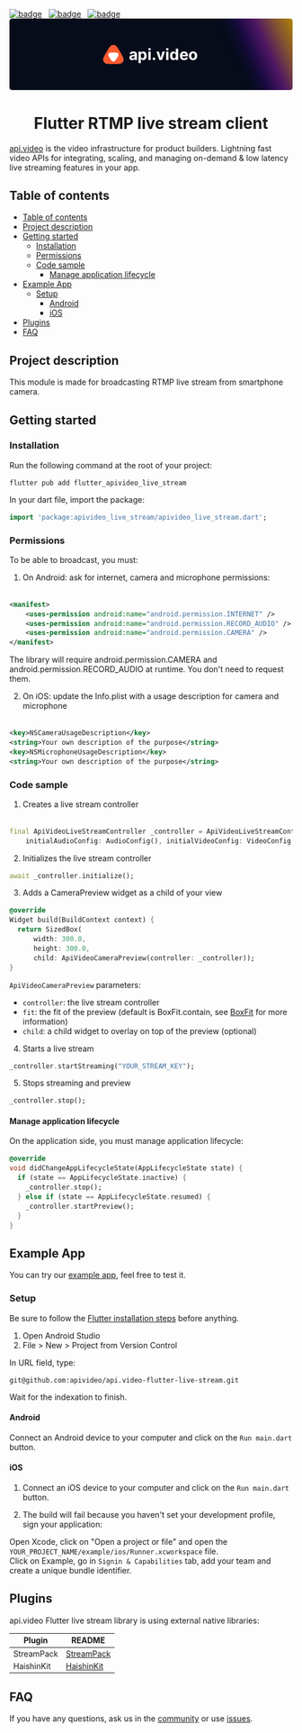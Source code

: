<!--<documentation_excluded>-->
[![badge](https://img.shields.io/twitter/follow/api_video?style=social)](https://twitter.com/intent/follow?screen_name=api_video)
&nbsp; [![badge](https://img.shields.io/github/stars/apivideo/api.video-flutter-live-stream?style=social)](https://github.com/apivideo/api.video-flutter-live-stream)
&nbsp; [![badge](https://img.shields.io/discourse/topics?server=https%3A%2F%2Fcommunity.api.video)](https://community.api.video)
![](https://github.com/apivideo/.github/blob/main/assets/apivideo_banner.png)

<h1 align="center">Flutter RTMP live stream client</h1>

[api.video](https://api.video) is the video infrastructure for product builders. Lightning fast
video APIs for integrating, scaling, and managing on-demand & low latency live streaming features in
your app.

## Table of contents

- [Table of contents](#table-of-contents)
- [Project description](#project-description)
- [Getting started](#getting-started)
    - [Installation](#installation)
    - [Permissions](#permissions)
    - [Code sample](#code-sample)
        - [Manage application lifecycle](#manage-application-lifecycle)
- [Example App](#example-app)
    - [Setup](#setup)
        - [Android](#android)
        - [iOS](#ios)
- [Plugins](#plugins)
- [FAQ](#faq)

<!--</documentation_excluded>-->
<!--<documentation_only>
---
title: Flutter RTMP live stream client
meta:
description: The official Flutter RTMP live stream client for
api.video. [api.video](https://api.video/) is the video infrastructure for product builders.
Lightning fast video APIs for integrating, scaling, and managing on-demand & low latency live
streaming features in your app.
---

# Flutter RTMP Live stream Client

[api.video](https://api.video/) is the video infrastructure for product builders. Lightning fast
video APIs for integrating, scaling, and managing on-demand & low latency live streaming features in
your app.

</documentation_only>-->

## Project description

This module is made for broadcasting RTMP live stream from smartphone camera.

## Getting started

### Installation

Run the following command at the root of your project:

```shell
flutter pub add flutter_apivideo_live_stream
```

In your dart file, import the package:

```dart 
import 'package:apivideo_live_stream/apivideo_live_stream.dart';
```

### Permissions

To be able to broadcast, you must:

1. On Android: ask for internet, camera and microphone permissions:

```xml

<manifest>
    <uses-permission android:name="android.permission.INTERNET" />
    <uses-permission android:name="android.permission.RECORD_AUDIO" />
    <uses-permission android:name="android.permission.CAMERA" />
</manifest>
```

The library will require android.permission.CAMERA and android.permission.RECORD_AUDIO at runtime.
You don't need to request them.

2. On iOS: update the Info.plist with a usage description for camera and microphone

```xml

<key>NSCameraUsageDescription</key>
<string>Your own description of the purpose</string>
<key>NSMicrophoneUsageDescription</key>
<string>Your own description of the purpose</string>
```

### Code sample

1. Creates a live stream controller

```dart

final ApiVideoLiveStreamController _controller = ApiVideoLiveStreamController(
    initialAudioConfig: AudioConfig(), initialVideoConfig: VideoConfig.withDefaultBitrate());
```

2. Initializes the live stream controller

```dart
await _controller.initialize();
```

3. Adds a CameraPreview widget as a child of your view

```dart
@override
Widget build(BuildContext context) {
  return SizedBox(
      width: 300.0,
      height: 300.0,
      child: ApiVideoCameraPreview(controller: _controller));
}
```

`ApiVideoCameraPreview` parameters:

- `controller`: the live stream controller
- `fit`: the fit of the preview (default is BoxFit.contain,
  see [BoxFit](https://api.flutter.dev/flutter/painting/BoxFit.html) for more information)
- `child`: a child widget to overlay on top of the preview (optional)

4. Starts a live stream

```dart
_controller.startStreaming("YOUR_STREAM_KEY");
```

5. Stops streaming and preview

```dart
_controller.stop();
```

#### Manage application lifecycle

On the application side, you must manage application lifecycle:

```dart
@override
void didChangeAppLifecycleState(AppLifecycleState state) {
  if (state == AppLifecycleState.inactive) {
    _controller.stop();
  } else if (state == AppLifecycleState.resumed) {
    _controller.startPreview();
  }
}
```

## Example App

You can try
our [example app](https://github.com/apivideo/api.video-flutter-live-stream/tree/master/example),
feel free to test it.

### Setup

Be sure to follow the [Flutter installation steps](https://docs.flutter.dev/get-started/) before
anything.

1) Open Android Studio
2) File > New > Project from Version Control

In URL field, type:

```shell
git@github.com:apivideo/api.video-flutter-live-stream.git
```

Wait for the indexation to finish.

#### Android

Connect an Android device to your computer and click on the `Run main.dart` button.

#### iOS

1) Connect an iOS device to your computer and click on the `Run main.dart` button.

2) The build will fail because you haven't set your development profile, sign your application:

Open Xcode, click on "Open a project or file" and open
the `YOUR_PROJECT_NAME/example/ios/Runner.xcworkspace` file.
<br />Click on Example, go in `Signin & Capabilities` tab, add your team and create a unique bundle
identifier.

## Plugins

api.video Flutter live stream library is using external native libraries:

| Plugin     | README       |
|------------|--------------|
| StreamPack | [StreamPack] |
| HaishinKit | [HaishinKit] |

## FAQ

If you have any questions, ask us in the [community](https://community.api.video) or
use [issues](https://github.com/apivideo/api.video-flutter-live-stream/issues).

[//]: # (These are reference links used in the body of this note and get stripped out when the markdown processor does its job. There is no need to format nicely because it shouldn't be seen. Thanks SO - http://stackoverflow.com/questions/4823468/store-comments-in-markdown-syntax)

[StreamPack]: <https://github.com/ThibaultBee/StreamPack>

[HaishinKit]: <https://github.com/shogo4405/HaishinKit.swift>

